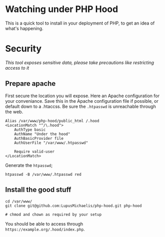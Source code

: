 # Watching under PHP Hood

This is a quick tool to install in your deployment of PHP, to get an idea of what's
happening.

# Security

*This tool exposes sensitive data, please take precautions like restricting access to it*

## Prepare apache

First secure the location you will expose. Here an Apache configuration for your
conveniance. Save this in the Apache configuration file if possible, or default down to
a .htaccss. Be sure the `.htpasswd` is unreachable through the web.

```
Alias /var/www/php-hood/public_html /.hood
<LocationMatch "^/\.hood">
	AuthType basic
	AuthName "Under the hood"
	AuthBasicProvider file
	AuthUserFile "/var/www/.htpasswd"

	Require valid-user
</LocationMatch>
```

Generate the `htpasswd`;

```
htpasswd -B /var/www/.htpasswd red
```

## Install the good stuff

```
cd /var/www/
git clone git@github.com:LupusMichaelis/php-hood.git php-hood

# chmod and chown as required by your setup
```

You should be able to access through `https://example.org/.hood/index.php`.
